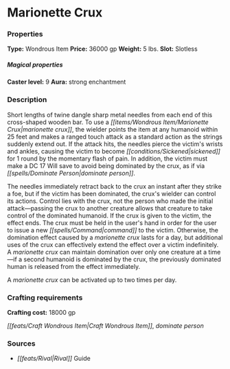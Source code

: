 ﻿---
Title: "Marionette Crux"
Type: "Wondrous Item"
Price: "36000 gp"
Weight: "5 lbs."
Slot: "Slotless"
Caster level: "9"
Aura: "strong enchantment"
Description: |
  "Short lengths of twine dangle sharp metal needles from each end of this cross-shaped wooden bar. To use a marionette crux, the wielder points the item at any humanoid within 25 feet and makes a ranged touch attack as a standard action as the strings suddenly extend out. If the attack hits, the needles pierce the victim's wrists and ankles, causing the victim to become sickened for 1 round by the momentary flash of pain. In addition, the victim must make a DC 17 Will save to avoid being dominated by the crux, as if via _dominate person_.
  The needles immediately retract back to the crux an instant after they strike a foe, but if the victim has been dominated, the crux's wielder can control its actions. Control lies with the crux, not the person who made the initial attack—passing the crux to another creature allows that creature to take control of the dominated humanoid. If the _crux_ is given to the victim, the effect ends. The _crux_ must be held in the user's hand in order for the user to issue a new command to the victim. Otherwise, the domination effect caused by a _marionette crux_ lasts for a day, but additional uses of the _crux_ can effectively extend the effect over a victim indefinitely. A _marionette crux_ can maintain domination over only one creature at a time—if a second humanoid is dominated by the crux, the previously dominated human is released from the effect immediately.
  A _marionette crux_ can be activated up to two times per day."
Crafting cost: "18000 gp"
Sources: "['Rival Guide']"
---

# Marionette Crux

### Properties

**Type:** Wondrous Item **Price:** 36000 gp **Weight:** 5 lbs. **Slot:** Slotless

##### Magical properties

**Caster level:** 9 **Aura:** strong enchantment

### Description

Short lengths of twine dangle sharp metal needles from each end of this cross-shaped wooden bar. To use a _[[items/Wondrous Item/Marionette Crux|marionette crux]]_, the wielder points the item at any humanoid within 25 feet and makes a ranged touch attack as a standard action as the strings suddenly extend out. If the attack hits, the needles pierce the victim's wrists and ankles, causing the victim to become _[[conditions/Sickened|sickened]]_ for 1 round by the momentary flash of pain. In addition, the victim must make a DC 17 Will save to avoid being dominated by the crux, as if via _[[spells/Dominate Person|dominate person]]_.

The needles immediately retract back to the crux an instant after they strike a foe, but if the victim has been dominated, the crux's wielder can control its actions. Control lies with the crux, not the person who made the initial attack—passing the crux to another creature allows that creature to take control of the dominated humanoid. If the crux is given to the victim, the effect ends. The crux must be held in the user's hand in order for the user to issue a new _[[spells/Command|command]]_ to the victim. Otherwise, the domination effect caused by a _marionette crux_ lasts for a day, but additional uses of the crux can effectively extend the effect over a victim indefinitely. A _marionette crux_ can maintain domination over only one creature at a time—if a second humanoid is dominated by the crux, the previously dominated human is released from the effect immediately.

A _marionette crux_ can be activated up to two times per day.

### Crafting requirements

**Crafting cost:** 18000 gp

_[[feats/Craft Wondrous Item|Craft Wondrous Item]]_, _dominate person_

### Sources

* _[[feats/Rival|Rival]]_ Guide